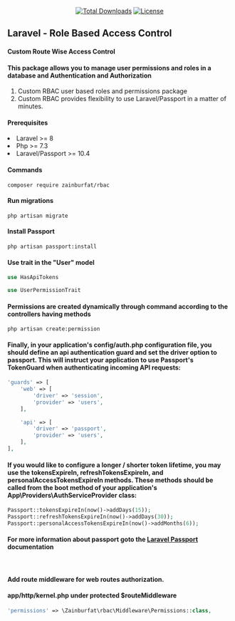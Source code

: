 <p align="center">
    <a href="https://packagist.org/packages/zainburfat/rbac"><img
            src="https://img.shields.io/badge/Downloads-demo-green" alt="Total Downloads"></a>
    <!--<a href="https://packagist.org/packages/zainburfat/rbac"><img src="https://img.shields.io/packagist/v/laravel/framework" alt="Latest Stable Version"></a> -->
    <a href="https://packagist.org/packages/zainburfat/rbac"><img
            src="https://img.shields.io/packagist/l/laravel/framework" alt="License"></a>
</h4>

<h2>Laravel - Role Based Access Control</h2>

<h4>Custom Route Wise Access Control</h4>
<h4>This package allows you to manage user permissions and roles in a database and Authentication and Authorization</h4>
<ol type="1">
    <li>Custom RBAC user based roles and permissions package</li>
    <li>Custom RBAC provides flexibility to use Laravel/Passport in a matter of minutes.</li>
</ol>

<h4>Prerequisites</h4>
<li>Laravel >= 8</li>
<li>Php >= 7.3</li>
<li>Laravel/Passport >= 10.4</li>

<h4>Commands</h4>

```console
composer require zainburfat/rbac
```

<h4>Run migrations</h4>

```console
php artisan migrate
```

<h4>Install Passport</h4>

```console
php artisan passport:install
```

<h4>Use trait in the "User" model</h4>

```php
use HasApiTokens

use UserPermissionTrait
```

<h4>Permissions are created dynamically through command according to the controllers having methods</h4>

```console
php artisan create:permission
```

<h4>Finally, in your application's config/auth.php configuration file, you should define an api authentication guard and set the driver option to passport. This will instruct your application to use Passport's TokenGuard when authenticating incoming API requests:</h4>

```php
'guards' => [
    'web' => [
        'driver' => 'session',
        'provider' => 'users',
    ],
 
    'api' => [
        'driver' => 'passport',
        'provider' => 'users',
    ],
],
```

<h4>If you would like to configure a longer / shorter token lifetime, you may use the tokensExpireIn, refreshTokensExpireIn, and personalAccessTokensExpireIn methods. These methods should be called from the boot method of your application's App\Providers\AuthServiceProvider class:</h4>

```php
Passport::tokensExpireIn(now()->addDays(15));
Passport::refreshTokensExpireIn(now()->addDays(30));
Passport::personalAccessTokensExpireIn(now()->addMonths(6));
```

<h4>For more information about passport goto the
<a href="https://laravel.com/docs/9.x/passport" target="_blank">Laravel Passport</a> documentation</h4>

<br>
<h4>Add route middleware for web routes authorization.</h4>
<h4>app/http/kernel.php under protected $routeMiddleware</h4>

```php
'permissions' => \Zainburfat\rbac\Middleware\Permissions::class,
```
